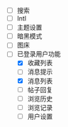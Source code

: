 - [ ] 搜索
- [ ] Intl
- [ ] 主题设置
- [ ] 暗黑模式
- [ ] 图床
- [ ] 已登录用户功能
  - [x] 收藏列表
  - [ ] 消息提示
  - [x] 消息列表
  - [ ] 帖子回复
  - [ ] 浏览历史
  - [ ] 浏览记录
  - [ ] 用户设置
